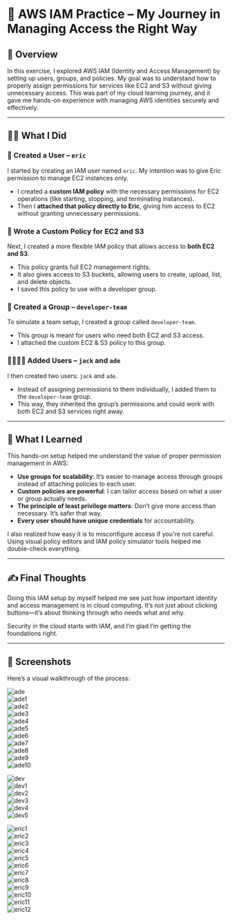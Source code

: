 # 🔐 AWS IAM Practice – My Journey in Managing Access the Right Way

## 🧾 Overview

In this exercise, I explored AWS IAM (Identity and Access Management) by setting up users, groups, and policies. My goal was to understand how to properly assign permissions for services like EC2 and S3 without giving unnecessary access. This was part of my cloud learning journey, and it gave me hands-on experience with managing AWS identities securely and effectively.

---

## 🧑‍💻 What I Did

### 👤 Created a User – `eric`

I started by creating an IAM user named `eric`. My intention was to give Eric permission to manage EC2 instances only.

- I created a **custom IAM policy** with the necessary permissions for EC2 operations (like starting, stopping, and terminating instances).
- Then I **attached that policy directly to Eric**, giving him access to EC2 without granting unnecessary permissions.

### 📜 Wrote a Custom Policy for EC2 and S3

Next, I created a more flexible IAM policy that allows access to **both EC2 and S3**.

- This policy grants full EC2 management rights.
- It also gives access to S3 buckets, allowing users to create, upload, list, and delete objects.
- I saved this policy to use with a developer group.

### 👥 Created a Group – `developer-team`

To simulate a team setup, I created a group called `developer-team`.

- This group is meant for users who need both EC2 and S3 access.
- I attached the custom EC2 & S3 policy to this group.

### 👨‍💻👨‍💻 Added Users – `jack` and `ade`

I then created two users: `jack` and `ade`.

- Instead of assigning permissions to them individually, I added them to the `developer-team` group.
- This way, they inherited the group’s permissions and could work with both EC2 and S3 services right away.

---

## 🧠 What I Learned

This hands-on setup helped me understand the value of proper permission management in AWS:

- **Use groups for scalability**: It’s easier to manage access through groups instead of attaching policies to each user.
- **Custom policies are powerful**: I can tailor access based on what a user or group actually needs.
- **The principle of least privilege matters**: Don’t give more access than necessary. It’s safer that way.
- **Every user should have unique credentials** for accountability.

I also realized how easy it is to misconfigure access if you're not careful. Using visual policy editors and IAM policy simulator tools helped me double-check everything.

---

## ✍️ Final Thoughts

Doing this IAM setup by myself helped me see just how important identity and access management is in cloud computing. It’s not just about clicking buttons—it’s about thinking through who needs what and why.

Security in the cloud starts with IAM, and I’m glad I’m getting the foundations right.

---

## 📸 Screenshots

Here’s a visual walkthrough of the process:

![ade](./img/ade.png)  
![ade1](./img/ade1.png)  
![ade2](./img/ade2.png)  
![ade3](./img/ade3.png)  
![ade4](./img/ade4.png)  
![ade5](./img/ade5.png)  
![ade6](./img/ade6.png)  
![ade7](./img/ade7.png)  
![ade8](./img/ade8.png)  
![ade9](./img/ade9.png)  
![ade10](./img/ade10.png)  

![dev](./img/dev.png)  
![dev1](./img/dev1.png)  
![dev2](./img/dev2.png)  
![dev3](./img/dev3.png)  
![dev4](./img/dev4.png)  
![dev5](./img/dev5.png)  

![eric1](./img/eric1.png)  
![eric2](./img/eric2.png)  
![eric3](./img/eric3.png)  
![eric4](./img/eric4.png)  
![eric5](./img/eric5.png)  
![eric6](./img/eric6.png)  
![eric7](./img/eric7.png)  
![eric8](./img/eric8.png)  
![eric9](./img/eric9.png)  
![eric10](./img/eric10.png)  
![eric11](./img/eric11.png)  
![eric12](./img/eric12.png)
